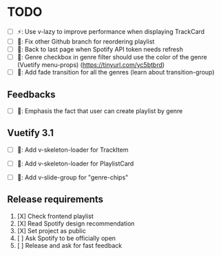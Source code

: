 # TODO

- [ ] ⚡️: Use v-lazy to improve performance when displaying TrackCard
- [ ] 🚧: Fix other Github branch for reordering playlist
- [ ] 🚧: Back to last page when Spotify API token needs refresh
- [ ] 🎨: Genre checkbox in genre filter should use the color of the genre (Vuetify menu-props) (https://tinyurl.com/yc5btbrd)
- [ ] 🎨: Add fade transition for all the genres (learn about transition-group)

## Feedbacks

- [ ] 🎨: Emphasis the fact that user can create playlist by genre

## Vuetify 3.1

- [ ] 🎨: Add v-skeleton-loader for TrackItem
- [ ] 🎨: Add v-skeleton-loader for PlaylistCard
- [ ] 🎨: Add v-slide-group for "genre-chips"


## Release requirements

1. [X] Check frontend playlist
2. [X] Read Spotify design recommendation
3. [X] Set project as public
4. [ ] Ask Spotify to be officially open
5. [ ] Release and ask for fast feedback
